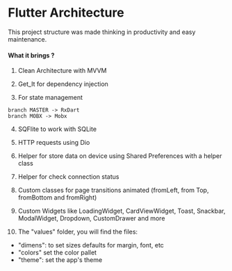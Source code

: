 # Flutter Architecture

This project structure was made thinking in productivity and easy maintenance.

#### What it brings ?

1. Clean Architecture with MVVM

2. Get_It for dependency injection

3. For state management
```
branch MASTER -> RxDart
branch MOBX -> Mobx
```
4. SQFlite to work with SQLite

5. HTTP requests using Dio

6. Helper for store data on device using Shared Preferences with a helper class

7. Helper for check connection status

8. Custom classes for page transitions animated (fromLeft, from Top, fromBottom and fromRight)

9. Custom Widgets like LoadingWidget, CardViewWidget, Toast, Snackbar, ModalWidget, Dropdown, CustomDrawer and more

10. The "values" folder, you will find the files:
- "dimens": to set sizes defaults for margin, font, etc
- "colors" set the color pallet
- "theme": set the app's theme 
